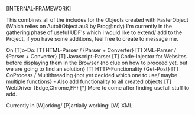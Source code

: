 [INTERNAL-FRAMEWORK]

This combines all of the includes for the Objects created with FasterObject (Which relies on AutoItObject.au3 by Prog@ndy)
I'm currently in the gathering phase of useful UDF's which i would like to extend/ add to the Project, if you have some additions, feel free to create to message me.

On [T]o-Do:
[T] HTML-Parser / {Parser + Converter}
[T] XML-Parser / {Parser + Converter}
[T] Javascript-Parser
[T] Code-Injector for Websites before displaying them in the Browser {no clue on how to proceed yet, but we are going to find an solution}
[T] HTTP-Functionality {Get-Post}
[T] CoProcess / Multithreading {not yet decided which one to use/ maybe multiple functions} - Also add functionality to all created objects
[T] WebDriver {Edge,Chrome,FF}
[*] More to come after finding usefull stuff to add.

Currently in [W]orking/ [P]artially working:
[W] XML
